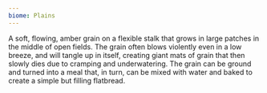 ```yaml
---
biome: Plains
---
```

A soft, flowing, amber grain on a flexible stalk that grows in large patches in the middle of open fields. The grain often blows violently even in a low breeze, and will tangle up in itself, creating giant mats of grain that then slowly dies due to cramping and underwatering. The grain can be ground and turned into a meal that, in turn, can be mixed with water and baked to create a simple but filling flatbread. 

